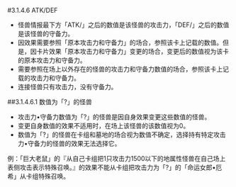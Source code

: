 #3.1.4.6        ATK/DEF
* 怪兽情报最下方「ATK/」之后的数值是该怪兽的攻击力，「DEF/」之后的数值是该怪兽的守备力。
* 因效果需要参照「原本攻击力和守备力」的场合，参照该卡上记载的数值。但是，因卡片效果「原本攻击力和守备力」变更的场合，变更后的数值视为该卡的原本攻击力和守备力。
* 需要参照在场上以外存在的怪兽的攻击力和守备力数值的场合，参照该卡上记载的攻击力和守备力。
* 连接怪兽只有攻击力，没有守备力。

##3.1.4.6.1        数值为「?」的怪兽
* 攻击力•守备力数值为「?」的怪兽是因自身效果变更这些数值的怪兽。
* 变更自身数值的效果不适用时，在场上该怪兽的该数值视为0。
* 数值为「?」的怪兽在卡组和墓地的场合视为数值不确定，选择持有特定攻击力•守备力的怪兽的效果无法选择它。

例：「巨大老鼠」的『从自己卡组把1只攻击力1500以下的地属性怪兽在自己场上表侧攻击表示特殊召唤。』的效果不能从卡组把攻击力为「?」的「命运女郎•厄希」从卡组特殊召唤。
